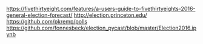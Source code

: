 https://fivethirtyeight.com/features/a-users-guide-to-fivethirtyeights-2016-general-election-forecast/
http://election.princeton.edu/
https://github.com/pkremp/polls
https://github.com/fonnesbeck/election_pycast/blob/master/Election2016.ipynb

